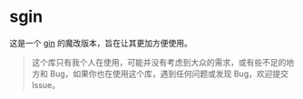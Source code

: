 # sgin
这是一个 [gin](https://github.com/gin-gonic/gin) 的魔改版本，旨在让其更加方便使用。

> 这个库只有我个人在使用，可能并没有考虑到大众的需求，或有些不足的地方和 Bug，如果你也在使用这个库，遇到任何问题或发现 Bug，欢迎提交 Issue。

